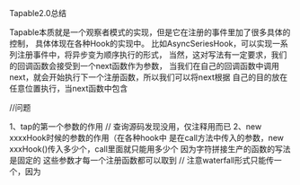 Tapable2.0总结

Tapable本质就是一个观察者模式的实现，但是它在注册的事件里加了很多具体的控制，
具体体现在各种Hook的实现中。
比如AsyncSeriesHook，可以实现一系列注册事件中，将异步变为顺序执行的形式，
当然，这对写法有一定要求，我们的回调函数会接受到一个next函数作为参数，
当我们在自己的回调函数中调用next，就会开始执行下一个注册函数，所以我们可以将next根据
自己的目的放在任意位置执行，当next函数中包含


//问题

1、tap的第一个参数的作用 // 查询源码发现没用，仅注释用而已
2、new xxxxHook时候的参数的作用（在各种hook中
是在call方法中传入的参数，new xxxHook()传入多少个，call里面就只能用多少个
因为字符拼接生产的函数的写法是固定的
这些参数才每一个注册函数都可以取到
// 注意waterfall形式只能传一个，因为
